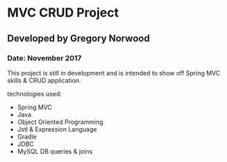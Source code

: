 # MVC CRUD Project
## Developed by Gregory Norwood
### Date: November 2017

This project is still in development and is intended to show off Spring MVC skills & CRUD application.

technologies used:
- Spring MVC
- Java
- Object Oriented Programming
- Jstl  & Expression Language
- Gradle
- JDBC
- MySQL DB queries & joins
